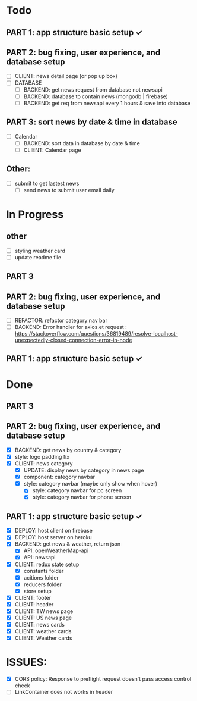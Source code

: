 # Todo

## PART 1: app structure basic setup ✓

## PART 2: bug fixing, user experience, and database setup

- [ ] CLIENT: news detail page (or pop up box)
- [ ] DATABASE
  - [ ] BACKEND: get news request from database not newsapi
  - [ ] BACKEND: database to contain news (mongodb | firebase)
  - [ ] BACKEND: get req from newsapi every 1 hours & save into database

## PART 3: sort news by date & time in database

- [ ] Calendar
  - [ ] BACKEND: sort data in database by date & time
  - [ ] CLIENT: Calendar page

## Other:

- [ ] submit to get lastest news
  - [ ] send news to submit user email daily

# In Progress

## other

- [ ] styling weather card
- [ ] update readme file

## PART 3

## PART 2: bug fixing, user experience, and database setup

- [ ] REFACTOR: refactor category nav bar
- [ ] BACKEND: Error handler for axios.et request : https://stackoverflow.com/questions/36819489/resolve-localhost-unexpectedly-closed-connection-error-in-node

## PART 1: app structure basic setup ✓

# Done

## PART 3

## PART 2: bug fixing, user experience, and database setup

- [x] BACKEND: get news by country & category
- [x] style: logo padding fix
- [x] CLIENT: news category
  - [x] UPDATE: display news by category in news page
  - [x] component: category navbar
  - [x] style: category navbar (maybe only show when hover)
    - [x] style: category navbar for pc screen
    - [x] style: category navbar for phone screen

## PART 1: app structure basic setup ✓

- [x] DEPLOY: host client on firebase
- [x] DEPLOY: host server on heroku
- [x] BACKEND: get news & weather, return json
  - [x] API: openWeatherMap-api
  - [x] API: newsapi
- [x] CLIENT: redux state setup
  - [x] constants folder
  - [x] acitions folder
  - [x] reducers folder
  - [x] store setup
- [x] CLIENT: footer
- [x] CLIENT: header
- [x] CLIENT: TW news page
- [x] CLIENT: US news page
- [x] CLIENT: news cards
- [x] CLIENT: weather cards
- [x] CLIENT: Weather cards

# ISSUES:

- [x] CORS policy: Response to preflight request doesn't pass access control check
- [ ] LinkContainer does not works in header
